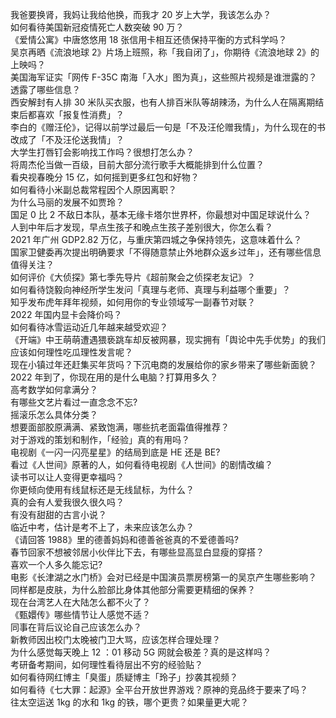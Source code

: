 我爸要换肾，我妈让我给他换，而我才 20 岁上大学，我该怎么办？  
如何看待美国新冠疫情死亡人数突破 90 万？  
《爱情公寓》中唐悠悠用 18 张信用卡相互还债保持平衡的方式科学吗？  
吴京再晒《流浪地球 2》片场上班照，称「我自闭了」，你期待《流浪地球 2》的上映吗？  
美国海军证实「网传 F-35C 南海「入水」图为真」，这些照片视频是谁泄露的？透露了哪些信息？  
西安解封有人排 30 米队买衣服，也有人排百米队等胡辣汤，为什么人在隔离期结束后都喜欢「报复性消费」？  
李白的《赠汪伦》，记得以前学过最后一句是「不及汪伦赠我情」，为什么现在的书改成了「不及汪伦送我情」？  
大学生打唇钉会影响找工作吗？很想打怎么办？  
将周杰伦当做一百级，目前大部分流行歌手大概能排到什么位置？  
看央视春晚分 15 亿，如何摇到更多红包和好物？  
如何看待小米副总裁常程因个人原因离职？  
为什么马丽的发展不如贾玲？  
国足 0 比 2 不敌日本队，基本无缘卡塔尔世界杯，你最想对中国足球说什么？  
人到中年后才发现，早点生孩子和晚点生孩子差别很大，你怎么看？  
2021 年广州 GDP2.82 万亿，与重庆第四城之争保持领先，这意味着什么？  
国家卫健委再次提出明确要求「不得随意禁止外地群众返乡过年」，还有哪些信息值得关注？  
如何评价《大侦探》第七季先导片《超前聚会之侦探老友记》？  
如何看待饶毅向神经所学生发问「真理与老师、真理与利益哪个重要」？  
知乎发布虎年拜年视频，如何用你的专业领域写一副春节对联？  
2022 年国内显卡会降价吗？  
如何看待冰雪运动近几年越来越受欢迎？  
《开端》中王萌萌遭遇猥亵跳车却反被网暴，现实拥有「舆论中先手优势」的我们应该如何理性吃瓜理性发言呢？  
现在小镇过年还赶集买年货吗？下沉电商的发展给你的家乡带来了哪些新面貌？  
2022 年到了，你现在用的是什么电脑？打算用多久？  
高考数学如何拿满分？  
有哪些文艺片看过一直念念不忘?  
摇滚乐怎么具体分类？  
想要面部胶原满满、紧致饱满，哪些抗老面霜值得推荐？  
对于游戏的策划和制作，「经验」真的有用吗？  
电视剧《一闪一闪亮星星》的结局到底是 HE 还是 BE?  
看过《人世间》原著的人，如何看待电视剧《人世间》的剧情改编？  
读书可以让人变得更幸福吗？  
你更倾向使用有线鼠标还是无线鼠标，为什么？  
真的会有人爱我很久很久吗？  
有没有甜甜的古言小说？  
临近中考，估计是考不上了，未来应该怎么办？  
《请回答 1988》里的德善妈妈和德善爸爸真的不爱德善吗?  
春节回家不想被邻居小伙伴比下去，有哪些显高显白显瘦的穿搭？  
喜欢一个人多久能忘记?  
电影《长津湖之水门桥》会对已经是中国演员票房榜第一的吴京产生哪些影响？  
同样都是皮肤，为什么脸部比身体其他部分需要更精细的保养？  
现在台湾艺人在大陆怎么都不火了？  
《甄嬛传》哪些情节让人感觉不适？  
同事在背后议论自己应该怎么办？  
新教师因出校门太晚被门卫大骂，应该怎样合理处理？  
为什么感觉每天晚上 12 ：01 移动 5G 网就会极差？真的是这样吗？  
考研备考期间，如何理性看待层出不穷的经验贴？  
如何看待网红博主「臭蛋」质疑博主「玲子」抄袭其视频？  
如何看待《七大罪：起源》全平台开放世界游戏？原神的竞品终于要来了吗？  
往太空运送 1kg 的水和 1kg 的铁，哪个更贵？如果量更大呢？  
